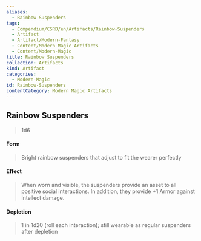 ```yaml
---
aliases:
  - Rainbow Suspenders
tags:
  - Compendium/CSRD/en/Artifacts/Rainbow-Suspenders
  - Artifact
  - Artifact/Modern-Fantasy
  - Content/Modern Magic Artifacts
  - Content/Modern-Magic
title: Rainbow Suspenders
collection: Artifacts
kind: Artifact
categories:
  - Modern-Magic
id: Rainbow-Suspenders
contentCategory: Modern Magic Artifacts
---
```

## Rainbow Suspenders  
  
>1d6   
#### Form  
>Bright rainbow suspenders that adjust to fit the wearer perfectly   
#### Effect  
> When worn and visible, the suspenders provide an asset to all positive social interactions. In addition, they provide +1 Armor against Intellect damage.   
  
#### Depletion   
>1 in 1d20 (roll each interaction); still wearable as regular suspenders after depletion
